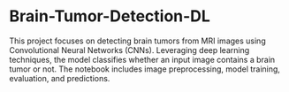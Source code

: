 # Brain-Tumor-Detection-DL
This project focuses on detecting brain tumors from MRI images using Convolutional Neural Networks (CNNs). Leveraging deep learning techniques, the model classifies whether an input image contains a brain tumor or not. The notebook includes image preprocessing, model training, evaluation, and predictions.
